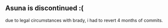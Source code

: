 ## Asuna is discontinued :(

due to legal circumstances with brady, i had to revert 4 months of commits.
